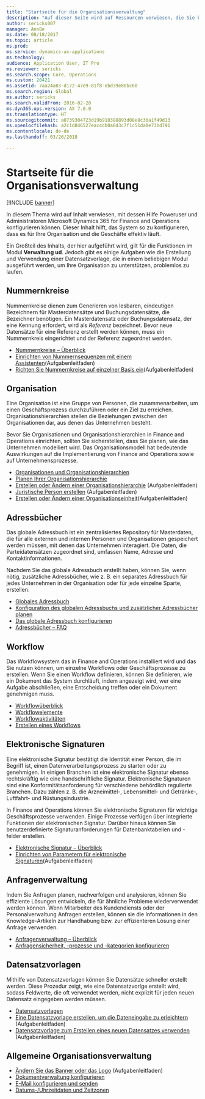 ```yaml
---
title: "Startseite für die Organisationsverwaltung"
description: "Auf dieser Seite wird auf Ressourcen verwiesen, die Sie bei der Verwendung von Microsoft Dynamics 365 Finance and Operations in Ihrer Organisation unterstützen."
author: sericks007
manager: AnnBe
ms.date: 08/18/2017
ms.topic: article
ms.prod: 
ms.service: dynamics-ax-applications
ms.technology: 
audience: Application User, IT Pro
ms.reviewer: sericks
ms.search.scope: Core, Operations
ms.custom: 20421
ms.assetid: 7aa24a03-d172-47e9-81f8-ebd39e80bc60
ms.search.region: Global
ms.author: sericks
ms.search.validFrom: 2016-02-28
ms.dyn365.ops.version: AX 7.0.0
ms.translationtype: HT
ms.sourcegitcommit: a0739304723d19b910388893d08e8c36a1f49d13
ms.openlocfilehash: a2c1d846527eac4db0a043c7f1c51da0e73bd796
ms.contentlocale: de-de
ms.lasthandoff: 03/26/2018

---
```


# <a name="organization-administration-home-page"></a>Startseite für die Organisationsverwaltung

[!INCLUDE [banner](../includes/banner.md)]

In diesem Thema wird auf Inhalt verwiesen, mit dessen Hilfe Poweruser und Administratoren Microsoft Dynamics 365 for Finance and Operations konfigurieren können. Dieser Inhalt hilft, das System so zu konfigurieren, dass es für Ihre Organisation und die Geschäfte effektiv läuft.

Ein Großteil des Inhalts, der hier aufgeführt wird, gilt für die Funktionen im Modul **Verwaltung ud**. Jedoch gibt es einige Aufgaben wie die Erstellung und Verwendung einer Datensatzvorlage, die in einem beliebigen Modul ausgeführt werden, um Ihre Organisation zu unterstützen, problemlos zu laufen. 

<a name="number-sequences"></a>Nummernkreise
----------------
Nummernkreise dienen zum Generieren von lesbaren, eindeutigen Bezeichnern für Masterdatensätze und Buchungsdatensätze, die Bezeichner benötigen. Ein Masterdatensatz oder Buchungsdatensatz, der eine Kennung erfordert, wird als *Referenz* bezeichnet. Bevor neue Datensätze für eine Referenz erstellt werden können, muss ein Nummernkreis eingerichtet und der Referenz zugeordnet werden.

-   [Nummernkreise – Überblick](number-sequence-overview.md)
-   [Einrichten von Nummernsequenzen mit einem Assistenten](tasks/set-up-number-sequences-wizard.md)(Aufgabenleitfaden)
-   [Richten Sie Nummernkreise auf einzelner Basis ein](tasks/set-up-number-sequences-individual-basis.md)(Aufgabenleitfaden)

## <a name="organizations"></a>Organisation
Eine Organisation ist eine Gruppe von Personen, die zusammenarbeiten, um einen Geschäftsprozess durchzuführen oder ein Ziel zu erreichen. Organisationshierarchien stellen die Beziehungen zwischen den Organisationen dar, aus denen das Unternehmen besteht.

Bevor Sie Organisationen und Organisationshierarchien in Finance and Operations einrichten, sollten Sie sicherstellen, dass Sie planen, wie das Unternehmen modelliert wird. Das Organisationsmodell hat bedeutende Auswirkungen auf die Implementierung von Finance and Operations sowie auf Unternehmensprozesse.

-   [Organisationen und Organisationshierarchien](organizations-organizational-hierarchies.md)
-   [Planen Ihrer Organisationshierarchie](plan-organizational-hierarchy.md)
-   [Erstellen oder Ändern einer Organisationshierarchie](tasks/create-organization-hierarchy.md) (Aufgabenleitfaden)
-   [Juristische Person erstellen](tasks/create-legal-entity.md) (Aufgabenleitfaden)
-   [Erstellen oder Ändern einer Organisationseinheit](tasks/create-operating-unit.md)(Aufgabenleitfaden)

## <a name="address-books"></a>Adressbücher
Das globale Adressbuch ist ein zentralisiertes Repository für Masterdaten, die für alle externen und internen Personen und Organisationen gespeichert werden müssen, mit denen das Unternehmen interagiert. Die Daten, die Parteidatensätzen zugeordnet sind, umfassen Name, Adresse und Kontaktinformationen. 

Nachdem Sie das globale Adressbuch erstellt haben, können Sie, wenn nötig, zusätzliche Adressbücher, wie z. B. ein separates Adressbuch für jedes Unternehmen in der Organisation oder für jede einzelne Sparte, erstellen. 

-   [Globales Adressbuch](overview-global-address-book.md)
-   [Konfiguration des globalen Adressbuchs und zusätzlicher Adressbücher planen](plan-configuration-global-address-book-additional-address-books.md)
- [Das globale Adressbuch konfigurieren](tasks/configure-global-address-book.md)
-   [Adressbücher – FAQ](qa-address-books.md)


## <a name="workflow"></a>Workflow
Das Workflowsystem das in Finance and Operations installiert wird und das Sie nutzen können, um einzelne Workflows oder Geschäftsprozesse zu erstellen. Wenn Sie einen Workflow definieren, können Sie definieren, wie ein Dokument das System durchläuft, indem angezeigt wird, wer eine Aufgabe abschließen, eine Entscheidung treffen oder ein Dokument genehmigen muss. 

-   [Workflowüberblick](overview-workflow-system.md)
-   [Workflowelemente](workflow-elements.md)
-   [Workflowaktivitäten](workflow-actions.md)
-   [Erstellen eines Workflows](create-workflow.md)

## <a name="electronic-signatures"></a>Elektronische Signaturen
Eine elektronische Signatur bestätigt die Identität einer Person, die im Begriff ist, einen Datenverarbeitungsprozess zu starten oder zu genehmigen. In einigen Branchen ist eine elektronische Signatur ebenso rechtskräftig wie eine handschriftliche Signatur. Elektronische Signaturen sind eine Konformitätsanforderung für verschiedene behördlich regulierte Branchen. Dazu zählen z. B. die Arzneimittel-, Lebensmittel- und Getränke-, Luftfahrt- und Rüstungsindustrie.

In Finance and Operations können Sie elektronische Signaturen für wichtige Geschäftsprozesse verwenden. Einige Prozesse verfügen über integrierte Funktionen der elektronischen Signatur. Darüber hinaus können Sie benutzerdefinierte Signaturanforderungen für Datenbanktabellen und -felder erstellen.

-   [Elektronische Signatur – Überblick](electronic-signature-overview.md)
-   [Einrichten von Parametern für elektronische Signaturen](tasks/set-up-electronic-signatures.md)(Aufgabenleitfaden)

## <a name="case-management"></a>Anfragenverwaltung
Indem Sie Anfragen planen, nachverfolgen und analysieren, können Sie effiziente Lösungen entwickeln, die für ähnliche Probleme wiederverwendet werden können. Wenn Mitarbeiter des Kundendiensts oder der Personalverwaltung Anfragen erstellen, können sie die Informationen in den Knowledge-Artikeln zur Handhabung bzw. zur effizienteren Lösung einer Anfrage verwenden. 

-   [Anfragenverwaltung – Überblick](cases.md)
-   [Anfragensicherheit, -prozesse und -kategorien konfigurieren](plan-case-management.md)

## <a name="record-templates"></a>Datensatzvorlagen
Mithilfe von Datensatzvorlagen können Sie Datensätze schneller erstellt werden. Diese Prozedur zeigt, wie eine Datensatzvorlge erstellt wird, sodass Feldwerte, die oft verwendet werden, nicht explizit für jeden neuen Datensatz eingegeben werden müssen. 

-   [Datensatzvorlagen](record-templates.md)
- [Eine Datensatzvorlage erstellen, um die Dateneingabe zu erleichtern](../../dev-itpro/data-entities/tasks/create-record-template-facilitate-data-entry.md) (Aufgabenleitfaden)
- [Datensatzvorlage zum Erstellen eines neuen Datensatzes verwenden](../../dev-itpro/data-entities/tasks/use-record-template-new-record.md) (Aufgabenleitfaden)

## <a name="general-organization-administration"></a>Allgemeine Organisationsverwaltung
-   [Ändern Sie das Banner oder das Logo](../get-started/tasks/change-banner-or-logo.md) (Aufgabenleitfaden)
- [Dokumentverwaltung konfigurieren](configure-document-management.md)
- [E-Mail konfigurieren und senden](configure-email.md)
-   [Datums-/Uhrzeitdaten und Zeitzonen](date-time-zones.md)








